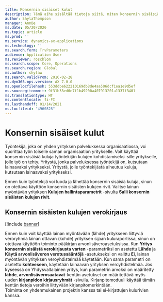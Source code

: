 ```yaml
---
title: Konsernin sisäiset kulut
description: Tämä aihe sisältää tietoja siitä, miten konsernin sisäisiä kuluja käytetään työntekijän kulujen kohdistamiseksi sille yritykselle, jolle työ on tehty.
author: ShylaThompson
manager: AnnBe
ms.date: 05/20/2020
ms.topic: article
ms.prod: ''
ms.service: dynamics-ax-applications
ms.technology: ''
ms.search.form: TrvParameters
audience: Application User
ms.reviewer: roschlom
ms.search.scope: Core, Operations
ms.search.region: Global
ms.author: shylaw
ms.search.validFrom: 2016-02-28
ms.dyn365.ops.version: AX 7.0.0
ms.openlocfilehash: 553ddbe622210169db8de4aa506dcf1ea1e9d5ef
ms.sourcegitcommit: 9f31b33ed6e7f1b49200a407913201a1337f3401
ms.translationtype: HT
ms.contentlocale: fi-FI
ms.lasthandoff: 01/14/2021
ms.locfileid: "4960828"
---
```

# <a name="intercompany-expenses"></a>Konsernin sisäiset kulut

Työntekijä, joka on yhden yrityksen palveluksessa organisaatiossa, voi suorittaa työn toiselle saman organisaation yritykselle. Voit käyttää konsernin sisäisiä kuluja työntekijän kulujen kohdistamiseksi sille yritykselle, jolle työ on tehty. Yritystä, jonka palveluksessa työntekijä on, kutsutaan lainaavaksi yritykseksi. Yritystä, jolle työntekijästä aiheutuu kuluja, kutsutaan lainaavaksi yritykseksi. 

Ennen kuin työntekijä voi luoda ja lähettää konsernin sisäisiä kuluja, sinun on otettava käyttöön konsernin sisäisten kulujen rivit. Valitse lainan myöntävän yrityksen **Kulujen hallintaparametrit** -sivulta **Salli konsernin sisäisten kulujen rivit**. 

## <a name="tax-posting-for-intercompany-expenses"></a>Konsernin sisäisten kulujen verokirjaus

[!include [banner](../includes/banner.md)]

Ennen kuin voit käyttää lainan myöntävään (lähde) yritykseen liittyviä veroryhmiä lainan ottavan (kohde) yrityksen sijaan kuluraportissa, sinun on otettava käyttöön toiminto pääkirjan arvonlisäveroasetuksissa. Kun **Yritys konsernin sisäistä verokirjausta varten** -parametriksi on asetettu **Lähde** ja **Käytä arvonlisäveron verotussääntöjä** -asetukseksi on valittu **Ei**, lainan myöntävän yrityksen veroyhdistelmää käytetään. Kun sama parametri on asetettu **kohteeseen**, käytetään lainaavan yrityksen veroyhdistelmää. Jos kyseessä on Yhdysvaltalainen yritys, kun parametrin arvoksi on määritetty **lähde**, **arvonlisäverosaatavat**-kentän asetukset on määritettävä myös uuden **kirjanpidon kirjausryhmät** -sivulla. Kirjanpitomoduuli käyttää tämän kentän tietoja veroihin liittyvään kirjanpitomerkintään.   
Toiminta on yhdenmukainen projektin kanssa tai ei-kirjattujen kulurivien kanssa.  
